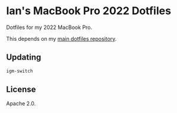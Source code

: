 # Ian's MacBook Pro 2022 Dotfiles

Dotfiles for my 2022 MacBook Pro.

This depends on my [main dotfiles repository](https://github.com/macalinao/dotfiles).

## Updating

```bash
igm-switch
```

## License

Apache 2.0.

